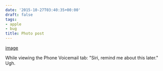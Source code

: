 ```yaml
---
date: '2015-10-27T03:40:35+00:00'
draft: false
tags:
- apple
- bug
title: Photo post
---
```


[image](/img/2015-10-27-photo-post/984c7879dfcceb640d7b3938ff343deb953f8f3ad50c0cc4669ed9215fcba574.png)

While viewing the Phone Voicemail tab: "Siri, remind me about this later." Ugh.
